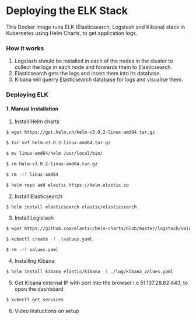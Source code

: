 # Deploying the ELK Stack 

This Docker image runs ELK (Elasticsearch, Logstash and Kibana) stack in Kubernetes using Helm Charts, to get application logs.

### How it works
1. Logstash should be installed in each of the nodes in the cluster to collect the logs in each node and forwards them to Elasticsearch. 
2. Elasticsearch gets the logs and insert them into its database.
3. Kibana will querry Elasticsearch database for logs and visualise them.

### Deploying ELK 

#### 1. Manual Installation

1. Install Helm charts
```sh
$ wget https://get.helm.sh/helm-v3.0.2-linux-amd64.tar.gz 
```
```sh
$ tar xvf helm-v3.0.2-linux-amd64.tar.gz 
```
```sh
$ mv linux-amd64/helm /usr/local/bin/
```
```sh
$ rm helm-v3.0.2-linux-amd64.tar.gz 
```
```sh
$ rm -rf linux-amd64 
```

```sh
$ helm repo add elastic https://Helm.elastic.co
```

2. Install Elasticsearch
    
```sh
$ helm install elasticsearch elastic/elasticsearch
```
3. Install Logistash
```sh
$ wget https://github.com/elastic/helm-charts/blob/master/logstash/values.yaml
```
```sh
$ kubectl create -f .\values.yaml 
```
```sh
$ rm -rf values.yaml
```
4. Installing Kibana
```sh
$ helm install kibana elastic/kibana -f ./log/kibana_values.yaml
```
5. Get Kibana external IP with port into the browser i.e 51.137.28.62:443, to open the dashboard
```sh
$ kubectl get services
```
6. Video Instuctions on setup


